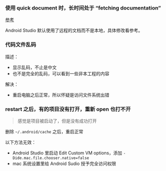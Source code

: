 ### 使用 quick document 时，长时间处于 “fetching documentation”

[参考](https://stackoverflow.com/questions/23378610/android-studio-quick-documentation-always-fetching-documentation)

Android Studio 默认使用了远程的文档而不是本地，具体修改看参考。



### 代码文件乱码

描述：

* 显示乱码，不止是中文
* 也不是完全的乱码，可以看到一些非本工程的内容

解决：

* 重启电脑之后正常，所以怀疑是访问文件系统出错



### restart 之后，有的项目没有打开，重新 open 也打不开

> 感觉是项目被启动了，但是没有成功打开

删除 `~/.android/cache` 之后，重启正常

以下方法无效：

* Android Studio 里启动 Edit Custom VM options，添加 `-Dide.mac.file.chooser.native=false`
* mac 系统设置里给 Android Sudio 授予完全访问权限

